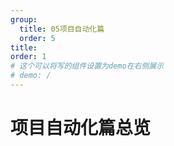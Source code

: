```yaml
---
group:
  title: 05项目自动化篇
  order: 5
title: 
order: 1
# 这个可以将写的组件设置为demo在右侧展示
# demo: /
---
```


# 项目自动化篇总览



